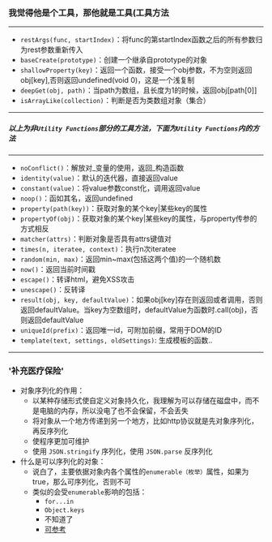 ### 我觉得他是个工具，那他就是工具(工具方法

-------

- ```restArgs(func, startIndex)```：将func的第startIndex函数之后的所有参数归为rest参数重新传入
- ```baseCreate(prototype)```：创建一个继承自prototype的对象
- ```shallowProperty(key)```：返回一个函数，接受一个obj参数，不为空则返回obj[key],否则返回undefined(void 0)，这是一个浅复制
- ```deepGet(obj, path)```：当path为数组，且长度为1的时候，返回obj[path[0]]
- ```isArrayLike(collection)```：判断是否为类数组对象（集合）

------
##### 以上为非```Utility Functions```部分的工具方法，下面为```Utility Functions```内的方法
-------

- ```noConflict()```：解放对_变量的使用，返回_构造函数
- ```identity(value)```：默认的迭代器，直接返回value
- ```constant(value)```：将value参数const化，调用返回value
- ```noop()```：函如其名，返回undefined
- ```property(path(key))```：获取对象的某个key|某些key的属性
- ```propertyOf(obj)```：获取对象的某个key|某些key的属性，与property传参的方式相反
- ```matcher(attrs)```：判断对象是否具有attrs键值对
- ```times(n, iteratee, context)```：执行n次iteratee
- ```random(min, max)```：返回min~max(包括这两个值)的一个随机数
- ```now()```：返回当前时间戳
- ```escape()```：转译html，避免XSS攻击
- ```unescape()```：反转译
- ```result(obj, key, defaultValue)```：如果obj[key]存在则返回或者调用，否则返回defaultValue。当key为空数组时，defaultValue为函数时.call(obj)，否则返回defaultValue
- ```uniqueId(prefix)```：返回唯一id，可附加前缀，常用于DOM的ID
- ```template(text, settings, oldSettings)```: 生成模板的函数..




----------

### '补充医疗保险'

- 对象序列化的作用：
    + 以某种存储形式使自定义对象持久化，我理解为可以存储在磁盘中，而不是电脑的内存，所以没电了也不会保留，不会丢失
    + 将对象从一个地方传递到另一个地方，比如http协议就是先对象序列化，再反序列化
    + 使程序更加可维护
    + 使用 ```JSON.stringify``` 序列化，使用 ```JSON.parse``` 反序列化
- 什么是可以序列化的对象：
    + 说白了，主要依据对象内各个属性的```enumerable（枚举）```属性，如果为true，那么可序列化，否则不可
    + 类似的会受```enumerable```影响的包括：
        * ```for...in```
        * ```Object.keys```
        * 不知道了
        * [可参考](https://blog.gaoqixhb.com/p/5593f72f69112b794b3f0c14)
